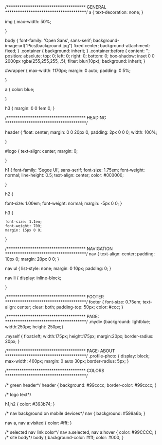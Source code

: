 
/*************************************
GENERAL
**************************************/
a {
 text-decoration: none;
 }

img {
max-width: 50%;

}

 body {
   font-family: 'Open Sans', sans-serif;
   background-image:url("Pics/background.jpg") fixed center;
   background-attachment: fixed;
 }
.container {
	background: inherit;
}
 .container:before	{
	 content: '';
	 position: absolute;
	 top: 0;
	 left: 0;
	 right: 0;
	 bottom: 0;
	 box-shadow: inset 0 0 2000px rgba(255,255,255, .5);
	 filter: blur(10px);
	 background: inherit;
 }


 #wrapper {
   max-width: 1170px;
   margin: 0 auto;
   padding: 0 5%;

 }



 a {
   color: blue;

 }

 h3 {
     margin: 0 0 1em 0;
 }


/*************************************
HEADING
**************************************/

header {
  float: center;
  margin: 0 0 20px 0;
  padding: 2px 0 0 0;
  width: 100%;

}



#logo {
   text-align: center;
   margin: 0;

 }

 h1  {
 font-family: 'Segoe UI', sans-serif;
 font-size: 1.75em;
 font-weight: normal;
 line-height: 0.5;
 text-align: center;
 color: 	#000000;

 }

 h2  {


 font-size: 1.00em;
 font-weight: normal;
 margin: -5px 0 0;
 }


h3  {


    font-size: 1.1em;
    font-weight: 700;
    margin: 15px 0 0;
}







/*************************************
NAVIGATION
**************************************/
 nav {
	text-align: center;
	padding: 10px 0;
	margin: 20px 0 0;
  }

  nav ul  {
    list-style: none;
	margin: 0 10px;
	padding: 0;
}

nav li {
  display: inline-block;

}



/*************************************
FOOTER
**************************************/
 footer {
 font-size: 0.75em;
 text-align: center;
 clear: both;
 padding-top: 50px;
 color: #ccc;
 }

/*************************************
PAGE:
**************************************/
.mydiv {background: lightblue; width:250px; height: 250px;}

.myself {
    float:left;
    width:175px;
    height:175px;
    margin:20px;
    border-radius: 20px;
}




 /*************************************
PAGE: ABOUT
**************************************/
.profile-photo {
    display: block;
    max-width: 400px;
    margin: 0 auto 30px;
    border-radius: 5px;
}

/*************************************
COLORS
**************************************/


 /* green header*/
  header {
   background: #99cccc;
   border-color: #99cccc;
 }

 /* logo text*/

 h1,h2  {
    color: #363b74;
}

/* nav background on mobile devices*/
nav {
   background: #599a6b;
}

nav a, nav a:visited {
	color: #fff;
}

/* selected nav link color*/
nav a.selected, nav a:hover {
  color: #99CCCC;
}
/* site body*/
body {
    background-color: #fff;
    color: #000;
}